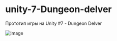 # unity-7-Dungeon-delver
Прототип игры на Unity #7 - Dungeon Delver

![image](https://user-images.githubusercontent.com/50622213/178561177-f18d824f-a6c0-46a5-b04a-b62f917c69e3.png)
